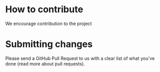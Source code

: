 # How to contribute

We encourage contribution to the project

# Submitting changes

Please send a GitHub Pull Request to us with a clear list of what you've done (read more about pull requests).



